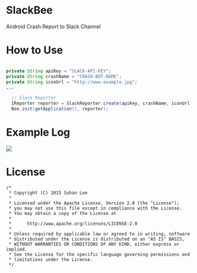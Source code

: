 # SlackBee
Android Crash Report to Slack Channel

# How to Use
```java

private String apiKey = "SLACK-API-KEY";
private String crashName = "CRASH-BOT-NAME";
private String iconUrl = "http://www.example.jpg";
...

  // Slack Reporter
  IReporter reporter = SlackReporter.create(apiKey, crashName, iconUrl);
  Bee.init(getApplication(), reporter);
```
# Example Log

![](https://github.com/suhanlee/SlackBee/blob/master/Screenshot.2016-03-08.02.45.37.png)

# License
```
/*
 * Copyright (C) 2015 Suhan Lee
 *
 * Licensed under the Apache License, Version 2.0 (the "License");
 * you may not use this file except in compliance with the License.
 * You may obtain a copy of the License at
 *
 *      http://www.apache.org/licenses/LICENSE-2.0
 *
 * Unless required by applicable law or agreed to in writing, software
 * distributed under the License is distributed on an "AS IS" BASIS,
 * WITHOUT WARRANTIES OR CONDITIONS OF ANY KIND, either express or implied.
 * See the License for the specific language governing permissions and
 * limitations under the License.
 */
 ```
